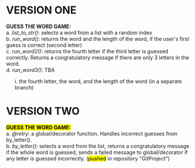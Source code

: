 # VERSION ONE
<b>GUESS THE WORD GAME:</b><br>
a. <i>list_to_str()</i>: selects a word from a list with a random index<br>
b. <i>run_word()</i>: returns the word and the length of the word, if the user's first guess is correct (second letter)<br>
c. <i>run_word2()</i>: returns the fourth letter if the third letter is guessed correctly. Returns a congratulatory message if there are only 3 letters in the word.<br>
d. <i>run_word3()</i>: TBA
  <ol>i. the fourth letter, the word, and the length of the word (in a separate branch)</ol>

# VERSION TWO
<b><mark>GUESS THE WORD GAME:</marked></b><br> 
a. <i>@retry</i>: a global/decorator function. Handles incorrect guesses from by_letter(). <br>
b. <i>by_letter():</i> selects a word from the list, returns a congratulatory message if the whole word is guessed, sends a failed message to global/decorator if any letter is guessed incorrectly. (<mark>pushed</mark> in repository "GitProject") 
